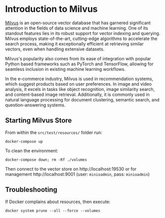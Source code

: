 # Introduction to Milvus

[Milvus](https://milvus.io/) is an open-source vector database that has garnered significant attention in the fields of data science and machine learning.
One of its standout features lies in its robust support for vector indexing and querying.
Milvus employs state-of-the-art, cutting-edge algorithms to accelerate the search process, making it exceptionally efficient at retrieving similar vectors, even when handling extensive datasets.

Milvus's popularity also comes from its ease of integration with popular Python based frameworks such as PyTorch and TensorFlow, allowing for seamless inclusion in existing machine learning workflows.

In the e-commerce industry, Milvus is used in recommendation systems, which suggest products based on user preferences.
In image and video analysis, it excels in tasks like object recognition, image similarity search, and content-based image retrieval.
Additionally, it is commonly used in natural language processing for document clustering, semantic search, and question-answering systems.

## Starting Milvus Store

From within the `src/test/resources/` folder run:

```
docker-compose up
```

To clean the environment:

```
docker-compose down; rm -Rf ./volumes
```

Then connect to the vector store on http://localhost:19530 or for management http://localhost:9001 (user: `minioadmin`, pass: `minioadmin`)

## Troubleshooting

If Docker complains about resources, then execute:

```
docker system prune --all --force --volumes
```
